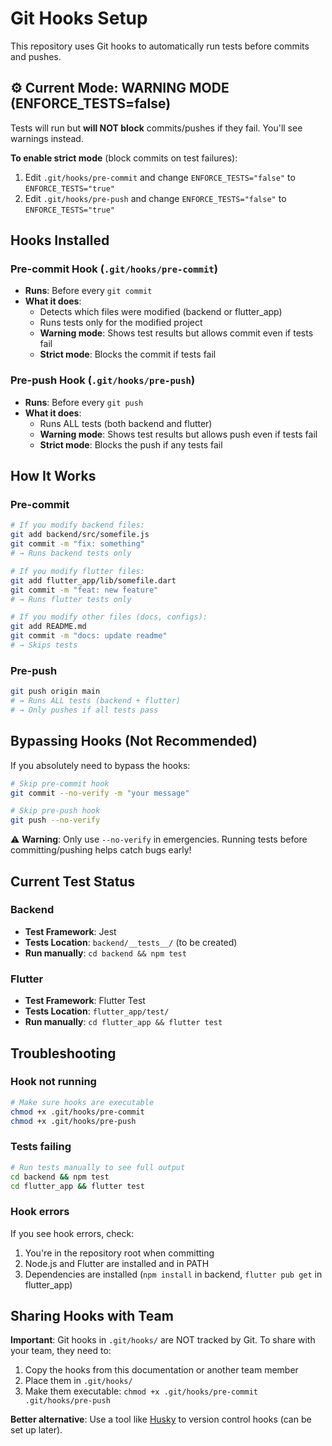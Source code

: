 # Git Hooks Setup

This repository uses Git hooks to automatically run tests before commits and pushes.

## ⚙️ Current Mode: **WARNING MODE** (ENFORCE_TESTS=false)

Tests will run but **will NOT block** commits/pushes if they fail. You'll see warnings instead.

**To enable strict mode** (block commits on test failures):
1. Edit `.git/hooks/pre-commit` and change `ENFORCE_TESTS="false"` to `ENFORCE_TESTS="true"`
2. Edit `.git/hooks/pre-push` and change `ENFORCE_TESTS="false"` to `ENFORCE_TESTS="true"`

## Hooks Installed

### Pre-commit Hook (`.git/hooks/pre-commit`)
- **Runs**: Before every `git commit`
- **What it does**:
  - Detects which files were modified (backend or flutter_app)
  - Runs tests only for the modified project
  - **Warning mode**: Shows test results but allows commit even if tests fail
  - **Strict mode**: Blocks the commit if tests fail

### Pre-push Hook (`.git/hooks/pre-push`)
- **Runs**: Before every `git push`
- **What it does**:
  - Runs ALL tests (both backend and flutter)
  - **Warning mode**: Shows test results but allows push even if tests fail
  - **Strict mode**: Blocks the push if any tests fail

## How It Works

### Pre-commit
```bash
# If you modify backend files:
git add backend/src/somefile.js
git commit -m "fix: something"
# → Runs backend tests only

# If you modify flutter files:
git add flutter_app/lib/somefile.dart
git commit -m "feat: new feature"
# → Runs flutter tests only

# If you modify other files (docs, configs):
git add README.md
git commit -m "docs: update readme"
# → Skips tests
```

### Pre-push
```bash
git push origin main
# → Runs ALL tests (backend + flutter)
# → Only pushes if all tests pass
```

## Bypassing Hooks (Not Recommended)

If you absolutely need to bypass the hooks:

```bash
# Skip pre-commit hook
git commit --no-verify -m "your message"

# Skip pre-push hook
git push --no-verify
```

⚠️ **Warning**: Only use `--no-verify` in emergencies. Running tests before committing/pushing helps catch bugs early!

## Current Test Status

### Backend
- **Test Framework**: Jest
- **Tests Location**: `backend/__tests__/` (to be created)
- **Run manually**: `cd backend && npm test`

### Flutter
- **Test Framework**: Flutter Test
- **Tests Location**: `flutter_app/test/`
- **Run manually**: `cd flutter_app && flutter test`

## Troubleshooting

### Hook not running
```bash
# Make sure hooks are executable
chmod +x .git/hooks/pre-commit
chmod +x .git/hooks/pre-push
```

### Tests failing
```bash
# Run tests manually to see full output
cd backend && npm test
cd flutter_app && flutter test
```

### Hook errors
If you see hook errors, check:
1. You're in the repository root when committing
2. Node.js and Flutter are installed and in PATH
3. Dependencies are installed (`npm install` in backend, `flutter pub get` in flutter_app)

## Sharing Hooks with Team

**Important**: Git hooks in `.git/hooks/` are NOT tracked by Git. To share with your team, they need to:

1. Copy the hooks from this documentation or another team member
2. Place them in `.git/hooks/`
3. Make them executable: `chmod +x .git/hooks/pre-commit .git/hooks/pre-push`

**Better alternative**: Use a tool like [Husky](https://typicode.github.io/husky/) to version control hooks (can be set up later).
